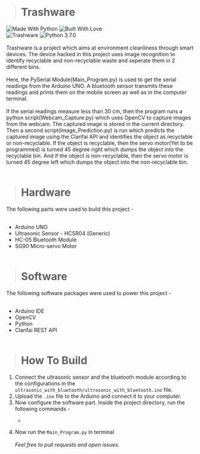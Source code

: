 > # Trashware 
![Made With Python](https://forthebadge.com/images/badges/made-with-python.svg) ![Built With Love](https://forthebadge.com/images/badges/built-with-love.svg)<br>
![Trashware](https://img.shields.io/badge/Trashware--blue.svg) ![Python 3.7.0](https://img.shields.io/badge/Python-3.7.0-brightgreen.svg)<br><br>
Trashware is a project which aims at environment cleanliness through smart devices. The device hacked in this project uses image recognition to identify recyclable and non-recyclable waste and seperate them in 2 different bins. <br><br>
Here, the PySerial Module(Main_Program.py) is used to get the serial readings from the Arduino UNO. A bluetooth sensor transmits these readings and prints them on the mobile screen as well as in the computer terminal. <br><br>
If the serial readings measure less than 30 cm, then the program runs a python script(Webcam_Capture.py) which uses OpenCV to capture images from the webcam. The captured image is stored in the current directory. Then a second script(Image_Prediction.py) is run which predicts the captured image using the Clarifai API and identifies the object as recyclable or non-recyclable. If the object is recyclable, then the servo motor(Yet to be programmed) is turned 45 degree right which dumps the object into the recyclable bin. And if the object is non-recyclable, then the servo motor is turned 45 degree left which dumps the object into the non-recyclable bin. <br><br>
> # Hardware 
The following parts were used to build this project -<br><br>
+   Arduino UNO
+   Ultrasonic Sensor - HCSR04 (Generic)
+   HC-05 Bluetooth Module
+   SG90 Micro-servo Motor<br><br>
> # Software 
The following software packages were used to power this project -<br><br>
+   Arduino IDE
+   OpenCV
+   Python
+   Clarifai REST API<br><br>
> # How To Build
1. Connect the ultrasonic sensor and the bluetooth module according to the configurations in the <code>ultrasonic_with_bluetooth/ultrasonic_with_bluetooth.ino</code> file.
2. Upload the <code>.ino</code> file to the Arduino and connect it to your computer.
3. Now configure the software part. Inside the project directory, run the following commands -
   +   <pre><code></code></pre>
4. Now run the <code>Main_Program.py</code> in terminal
<br><br>
<em>Feel free to pull requests and open issues.</em>
